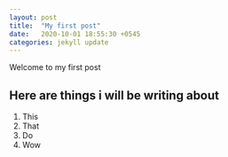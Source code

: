 ```yaml
---
layout: post
title:  "My first post"
date:   2020-10-01 18:55:30 +0545
categories: jekyll update
---
```


Welcome to my first post

## Here are things i will be writing about

1. This
2. That
3. Do
4. Wow